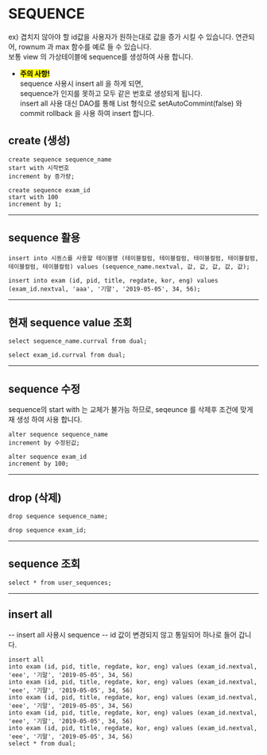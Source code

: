 # SEQUENCE

ex) 겹치지 않아야 할 id값을 사용자가 원하는대로 값을 증가 시킬 수 있습니다.
연관되어, rownum 과 max 함수를 예로 들 수 있습니다.  
보통 view 의 가상테이블에 sequence를 생성하여 사용 합니다.

- <mark><b>주의 사항!</b></mark>  
  sequence 사용시 insert all 을 하게 되면,  
  sequence가 인지를 못하고 모두 같은 번호로 생성되게 됩니다.  
  insert all 사용 대신 DAO를 통해 List 형식으로 setAutoCommint(false) 와 commit rollback 을 사용 하여 insert 합니다.

## create (생성)

```
create sequence sequence_name
start with 시작번호
increment by 증가량;
```

```
create sequence exam_id
start with 100
increment by 1;
```

---

## sequence 활용

```
insert into 시퀀스를 사용할 테이블명 (테이블컬럼, 테이블컬럼, 테이블컬럼, 테이블컬럼, 테이블컬럼, 테이블컬럼) values (sequence_name.nextval, 값, 값, 값, 값, 값);
```

```
insert into exam (id, pid, title, regdate, kor, eng) values (exam_id.nextval, 'aaa', '기말', '2019-05-05', 34, 56);
```

---

## 현재 sequence value 조회

```
select sequence_name.currval from dual;
```

```
select exam_id.currval from dual;
```

---

## sequence 수정

sequence의 start with 는 교체가 불가능 하므로, seqeunce 를 삭제후
조건에 맞게 재 생성 하여 사용 합니다.

```
alter sequence sequence_name
increment by 수정된값;
```

```
alter sequence exam_id
increment by 100;
```

---

## drop (삭제)

```
drop sequence sequence_name;
```

```
drop sequence exam_id;
```

---

## sequence 조회

```
select * from user_sequences;
```

---

## insert all

-- insert all 사용시 sequence
-- id 값이 변경되지 않고 통일되어 하나로 들어 갑니다.

```
insert all
into exam (id, pid, title, regdate, kor, eng) values (exam_id.nextval, 'eee', '기말', '2019-05-05', 34, 56)
into exam (id, pid, title, regdate, kor, eng) values (exam_id.nextval, 'eee', '기말', '2019-05-05', 34, 56)
into exam (id, pid, title, regdate, kor, eng) values (exam_id.nextval, 'eee', '기말', '2019-05-05', 34, 56)
into exam (id, pid, title, regdate, kor, eng) values (exam_id.nextval, 'eee', '기말', '2019-05-05', 34, 56)
into exam (id, pid, title, regdate, kor, eng) values (exam_id.nextval, 'eee', '기말', '2019-05-05', 34, 56)
select * from dual;
```
